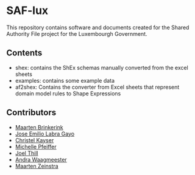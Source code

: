 # SAF-lux

This repository contains software and documents created for the Shared Authority File project for the Luxembourgh Government.

## Contents

- shex: contains the ShEx schemas manually converted from the excel sheets
- examples: contains some example data
- af2shex: Contains the converter from Excel sheets that represent domain model rules to Shape Expressions

## Contributors

- [Maarten Brinkerink]()
- [Jose Emilio Labra Gayo](http://labra.weso.es)
- [Christel Kayser]()
- [Michelle Pfeiffer]()
- [Joel Thill]()
- [Andra Waagmeester](https://github.com/andrawaag)
- [Maarten Zeinstra]()




